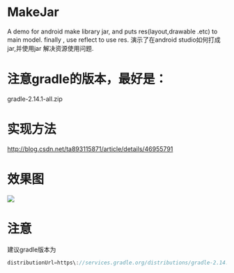 # MakeJar
A demo for android make library jar,
and puts res(layout,drawable .etc) to main model.
finally , use reflect to use res.
演示了在android studio如何打成jar,并使用jar 解决资源使用问题.
# 注意gradle的版本，最好是：
gradle-2.14.1-all.zip
# 实现方法
<http://blog.csdn.net/ta893115871/article/details/46955791>
# 效果图
<img src="./demo.gif"/>

# 注意
建议gradle版本为

``` java
distributionUrl=https\://services.gradle.org/distributions/gradle-2.14.1-all.zip
```
